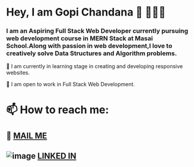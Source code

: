 # Hey, I am Gopi Chandana 👋 👩🏻‍💻

### I am an Aspiring Full Stack Web Developer currently pursuing  web development course in MERN Stack at Masai School.Along with passion in web development,I love to creatively solve Data Structures and Algorithm problems. 

🌱 I am currently in learning stage in creating and developing responsive websites.

👯 I am open to work in Full Stack Web Development.

# 📫 How to reach me: 

 ## 📧 [MAIL ME](mailto:gopichandanasiri@gmail.com)
 
 ## ![image](https://th.bing.com/th/id/R261195b1b8c2a3df5376543a2125f4f3?rik=m9RwWq17oCNzJQ&riu=http%3a%2f%2ficons.iconarchive.com%2ficons%2falecive%2fflatwoken%2f48%2fApps-Linkedin-icon.png&ehk=%2bPvG0%2fweGgIVnujAnUrWP64kC7nhQw5qxApAQ9OX2LY%3d&risl=&pid=ImgRaw) [LINKED IN](www.linkedin.com/in/gopichandana)


